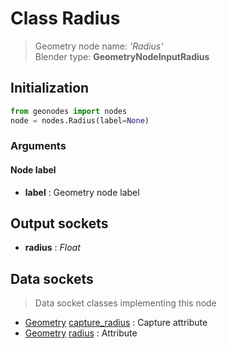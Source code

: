 
# Class Radius

> Geometry node name: _'Radius'_<br>Blender type:  **GeometryNodeInputRadius**

## Initialization


```python
from geonodes import nodes
node = nodes.Radius(label=None)
```


### Arguments


#### Node label



- **label** : Geometry node label



## Output sockets



- **radius** : _Float_



## Data sockets

> Data socket classes implementing this node


- [Geometry](./sockets/Geometry.md) [capture_radius](./sockets/Geometry.md#capture_radius) : Capture attribute
- [Geometry](./sockets/Geometry.md) [radius](./sockets/Geometry.md#radius) : Attribute


